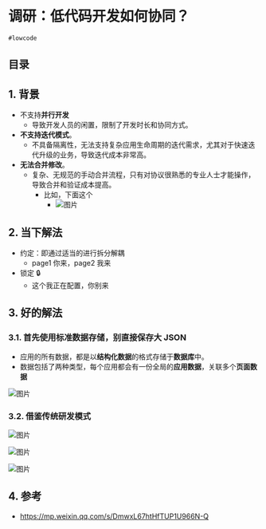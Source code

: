 
# 调研：低代码开发如何协同？

`#lowcode` 


## 目录
<!-- toc -->
 ## 1. 背景 

- 不支持**并行开发**
	- 导致开发人员的闲置，限制了开发时长和协同方式。
- **不支持迭代模式**。
	- 不具备隔离性，无法支持复杂应用生命周期的迭代需求，尤其对于快速迭代升级的业务，导致迭代成本非常高。
- **无法合并修改**。
	- 复杂、无规范的手动合并流程，只有对协议很熟悉的专业人士才能操作，导致合并和验证成本提高。
		- 比如，下面这个
			- ![图片](https://832-1310531898.cos.ap-beijing.myqcloud.com/999.%20Obsidian@832/files/20241201-46.png)

## 2. 当下解法

- 约定：即通过适当的进行拆分解耦
	- page1 你来，page2 我来
- 锁定 🔒
	- 这个我正在配置，你别来

## 3. 好的解法

### 3.1. 首先使用标准数据存储，别直接保存大 JSON

- 应用的所有数据，都是以**结构化数据**的格式存储于**数据库**中。
- 数据包括了两种类型，每个应用都会有一份全局的**应用数据**，关联多个**页面数据**

![图片](https://832-1310531898.cos.ap-beijing.myqcloud.com/999.%20Obsidian@832/files/20241201-47.png)

### 3.2. 借鉴传统研发模式

![图片](https://832-1310531898.cos.ap-beijing.myqcloud.com/999.%20Obsidian@832/files/20241201-48.png)

![图片](https://832-1310531898.cos.ap-beijing.myqcloud.com/999.%20Obsidian@832/files/20241201-49.png)

![图片](https://832-1310531898.cos.ap-beijing.myqcloud.com/999.%20Obsidian@832/files/20241201-50.png)

## 4. 参考

- https://mp.weixin.qq.com/s/DmwxL67htHfTUP1U966N-Q